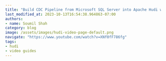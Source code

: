 ```yaml
---
title: "Build CDC Pipeline from Microsoft SQL Server into Apache Hudi with AWS DMS | PART 1"
last_modified_at: 2023-10-13T16:54:38.964863-07:00
authors:
- name: Soumil Shah
category: blog
image: /assets/images/hudi-video-page-default.png
navigate: "https://www.youtube.com/watch?v=XNf0fF786fg"
tags:
- hudi
- video guides
---
```

